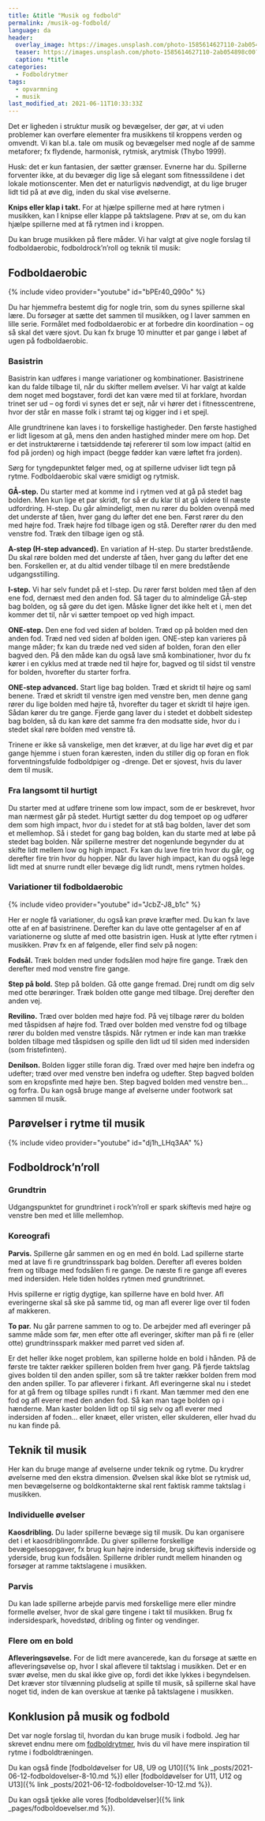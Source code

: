 ```yaml
---
title: &title "Musik og fodbold"
permalink: /musik-og-fodbold/
language: da
header:
  overlay_image: https://images.unsplash.com/photo-1585614627110-2ab054898c00?ixid=MnwxMjA3fDB8MHxwaG90by1wYWdlfHx8fGVufDB8fHx8&ixlib=rb-1.2.1&auto=format&fit=crop&w=2250&q=80
  teaser: https://images.unsplash.com/photo-1585614627110-2ab054898c00?ixid=MnwxMjA3fDB8MHxwaG90by1wYWdlfHx8fGVufDB8fHx8&ixlib=rb-1.2.1&auto=format&fit=crop&w=400&q=80
  caption: *title
categories:
  - Fodboldrytmer
tags:
  - opvarmning
  - musik
last_modified_at: 2021-06-11T10:33:33Z
---
```


Det er ligheden i struktur musik og bevægelser, der gør, at vi uden problemer kan
overføre elementer fra musikkens til kroppens verden og omvendt. Vi kan bl.a. tale
om musik og bevægelser med nogle af de samme metaforer; fx flydende, harmonisk,
rytmisk, arytmisk (Thybo 1999).

Husk: det er kun fantasien, der sætter grænser. Evnerne har du. Spillerne forventer ikke,
at du bevæger dig lige så elegant som fitnesssildene i det lokale motionscenter. Men
det er naturligvis nødvendigt, at du lige bruger lidt tid på at øve dig, inden du skal vise
øvelserne.

**Knips eller klap i takt.** For at hjælpe spillerne med at høre rytmen i musikken, kan I
knipse eller klappe på taktslagene. Prøv at se, om du kan hjælpe spillerne med at få
rytmen ind i kroppen.

Du kan bruge musikken på flere måder. Vi har valgt at give nogle forslag til
fodboldaerobic, fodboldrock’n’roll og teknik til musik:

## Fodboldaerobic

{% include video provider="youtube" id="bPEr40_Q90o" %}

Du har hjemmefra bestemt dig for nogle trin, som
du synes spillerne skal lære. Du forsøger at sætte det
sammen til musikken, og I laver sammen en lille serie.
Formålet med fodboldaerobic er at forbedre din
koordination – og så skal det være sjovt. Du kan fx
bruge 10 minutter et par gange i løbet af ugen på
fodboldaerobic.

### Basistrin

Basistrin kan udføres i mange variationer og kombinationer. Basistrinene kan du
falde tilbage til, når du skifter mellem øvelser. Vi har valgt at kalde dem noget med
bogstaver, fordi det kan være med til at forklare, hvordan trinet ser ud – og fordi vi
synes det er sejt, når vi hører det i fitnesscentrene, hvor der står en masse folk i stramt
tøj og kigger ind i et spejl.

Alle grundtrinene kan laves i to forskellige hastigheder. Den første hastighed er
lidt ligesom at gå, mens den anden hastighed minder mere om hop. Det er det
instruktørerne i tætsiddende tøj refererer til som low impact (altid en fod på jorden)
og high impact (begge fødder kan være løftet fra jorden).

Sørg for tyngdepunktet følger med, og at spillerne udviser lidt tegn på rytme.
Fodboldaerobic skal være smidigt og rytmisk.

**GÅ-step.** Du starter med at komme ind i rytmen ved at gå på stedet bag bolden. Men
kun lige et par skridt, for så er du klar til at gå videre til næste udfordring.
H-step. Du går almindeligt, men nu rører du bolden ovenpå med det underste af
tåen, hver gang du løfter det ene ben. Først rører du den med højre fod. Træk højre fod
tilbage igen og stå. Derefter rører du den med venstre fod. Træk den tilbage igen og
stå.

**A-step (H-step advanced).** En variation af H-step. Du starter bredstående. Du skal røre
bolden med det underste af tåen, hver gang du løfter det ene ben. Forskellen er, at du
altid vender tilbage til en mere bredstående udgangsstilling.

**I-step.** Vi har selv fundet på et I-step. Du rører først bolden med tåen af den ene fod,
dernæst med den anden fod. Så tager du to almindelige GÅ-step bag bolden, og så
gøre du det igen. Måske ligner det ikke helt et i, men det kommer det til, når vi sætter
tempoet op ved high impact.

**ONE-step.** Den ene fod ved siden af bolden. Træd op på bolden med den anden fod.
Træd ned ved siden af bolden igen. ONE-step kan varieres på mange måder; fx kan du
træde ned ved siden af bolden, foran den eller bagved den. På den måde kan du også
lave små kombinationer, hvor du fx kører i en cyklus med at træde ned til højre for,
bagved og til sidst til venstre for bolden, hvorefter du starter forfra.

**ONE-step advanced.** Start lige bag bolden. Træd et skridt til højre og saml benene. Træd
et skridt til venstre igen med venstre ben, men denne gang rører du lige bolden med
højre tå, hvorefter du tager et skridt til højre igen. Sådan kører du tre gange. Fjerde
gang laver du i stedet et dobbelt sidestep bag bolden, så du kan køre det samme fra
den modsatte side, hvor du i stedet skal røre bolden med venstre tå.

Trinene er ikke så vanskelige, men det kræver, at du lige har øvet dig et par gange
hjemme i stuen foran kæresten, inden du stiller dig op foran en flok forventningsfulde
fodboldpiger og -drenge. Det er sjovest, hvis du laver dem til musik.

### Fra langsomt til hurtigt

Du starter med at udføre trinene som low impact, som de er beskrevet, hvor man
nærmest går på stedet. Hurtigt sætter du dog tempoet op og udfører dem som high
impact, hvor du i stedet for at stå bag bolden, laver det som et mellemhop. Så i stedet
for gang bag bolden, kan du starte med at løbe på stedet bag bolden.
Når spillerne mestrer det nogenlunde begynder du at skifte lidt mellem low og high
impact. Fx kan du lave fire trin hvor du går, og derefter fire trin hvor du hopper. Når
du laver high impact, kan du også lege lidt med at snurre rundt eller bevæge dig lidt
rundt, mens rytmen holdes.

### Variationer til fodboldaerobic

{% include video provider="youtube" id="JcbZ-J8_b1c" %}

Her er nogle få variationer, du også kan prøve kræfter med. Du kan fx lave otte af en af
basistrinene. Derefter kan du lave otte gentagelser af en af variationerne og slutte af
med otte basistrin igen. Husk at lytte efter rytmen i musikken. Prøv fx en af følgende,
eller find selv på nogen:

**Fodsål.** Træk bolden med under fodsålen mod højre fire gange. Træk den derefter med
mod venstre fire gange.

**Step på bold.** Step på bolden. Gå otte gange fremad. Drej rundt om dig selv med otte
berøringer. Træk bolden otte gange med tilbage. Drej derefter den anden vej.

**Revilino.** Træd over bolden med højre fod. På vej tilbage rører du bolden med tåspidsen
af højre fod. Træd over bolden med venstre fod og tilbage rører du bolden med venstre
tåspids. Når rytmen er inde kan man trække bolden tilbage med tåspidsen og spille
den lidt ud til siden med indersiden (som fristefinten).

**Denilson.** Bolden ligger stille foran dig. Træd over med højre ben indefra og udefter;
træd over med venstre ben indefra og udefter. Step bagved bolden som en kropsfinte
med højre ben. Step bagved bolden med venstre ben... og forfra.
Du kan også bruge mange af øvelserne under footwork sat sammen til musik.

## Parøvelser i rytme til musik

{% include video provider="youtube" id="dj1h_LHq3AA" %}

## Fodboldrock’n’roll

### Grundtrin

Udgangspunktet for grundtrinet i rock’n’roll er spark skiftevis med højre og venstre
ben med et lille mellemhop.

### Koreografi

**Parvis.** Spillerne går sammen en og en med én bold. Lad spillerne starte med at lave
fi re grundtrinsspark bag bolden. Derefter afl everes bolden frem og tilbage med
fodsålen fi re gange. De næste fi re gange afl everes med indersiden. Hele tiden holdes
rytmen med grundtrinnet.

Hvis spillerne er rigtig dygtige, kan spillerne have en bold hver. Afl everingerne skal så
ske på samme tid, og man afl everer lige over til foden af makkeren.

**To par.** Nu går parrene sammen to og to. De arbejder med afl everinger på
samme måde som før, men efter otte afl everinger, skifter man på fi re (eller otte)
grundtrinsspark makker med parret ved siden af.

Er det heller ikke noget problem, kan spillerne holde en bold i hånden. På de første tre
takter rækker spilleren bolden frem hver gang. På fjerde taktslag gives bolden til den
anden spiller, som så tre takter rækker bolden frem mod den anden spiller.
To par afleverer i firkant. Afl everingerne skal nu i stedet for at gå frem og tilbage
spilles rundt i fi rkant. Man tæmmer med den ene fod og afl everer med den anden fod.
Så kan man tage bolden op i hænderne. Man kaster bolden lidt op til sig selv og
afl everer med indersiden af foden... eller knæet, eller vristen, eller skulderen, eller hvad
du nu kan finde på.

## Teknik til musik

Her kan du bruge mange af øvelserne under teknik og rytme. Du krydrer øvelserne
med den ekstra dimension. Øvelsen skal ikke blot se rytmisk ud, men bevægelserne og
boldkontakterne skal rent faktisk ramme taktslag i musikken.

### Individuelle øvelser

**Kaosdribling.** Du lader spillerne bevæge sig til musik. Du kan organisere det i et
kaosdriblingområde. Du giver spillerne forskellige bevægelsesopgaver, fx brug kun
højre inderside, brug skiftevis inderside og yderside, brug kun fodsålen. Spillerne
dribler rundt mellem hinanden og forsøger at ramme taktslagene i musikken.

### Parvis

Du kan lade spillerne arbejde parvis med forskellige mere eller mindre formelle øvelser,
hvor de skal gøre tingene i takt til musikken. Brug fx indersidespark, hovedstød,
dribling og finter og vendinger.

### Flere om en bold

**Afleveringsøvelse.** For de lidt mere avancerede, kan du forsøge at sætte en
afleveringsøvelse op, hvor I skal aflevere til taktslag i musikken. Det er en svær
øvelse, men du skal ikke give op, fordi det ikke lykkes i begyndelsen. Det kræver stor
tilvænning pludselig at spille til musik, så spillerne skal have noget tid, inden de kan
overskue at tænke på taktslagene i musikken.

## Konklusion på musik og fodbold

Det var nogle forslag til, hvordan du kan bruge musik i fodbold. Jeg har skrevet endnu mere om [fodboldrytmer](/fodboldrytmer/), hvis du vil have mere inspiration til rytme i fodboldtræningen.

Du kan også finde [fodboldøvelser for U8, U9 og U10]({% link _posts/2021-06-12-fodboldovelser-8-10.md %}) eller [fodboldøvelser for U11, U12 og U13]({% link _posts/2021-06-12-fodboldovelser-10-12.md %}).

Du kan også tjekke alle vores [fodboldøvelser]({% link _pages/fodboldoevelser.md %}).
